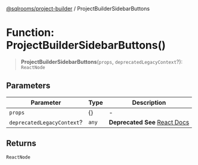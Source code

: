 [@sqlrooms/project-builder](../globals.md) / ProjectBuilderSidebarButtons

# Function: ProjectBuilderSidebarButtons()

> **ProjectBuilderSidebarButtons**(`props`, `deprecatedLegacyContext`?): `ReactNode`

## Parameters

| Parameter | Type | Description |
| ------ | ------ | ------ |
| `props` | \{\} | - |
| `deprecatedLegacyContext`? | `any` | **Deprecated** **See** [React Docs](https://legacy.reactjs.org/docs/legacy-context.html#referencing-context-in-lifecycle-methods) |

## Returns

`ReactNode`
